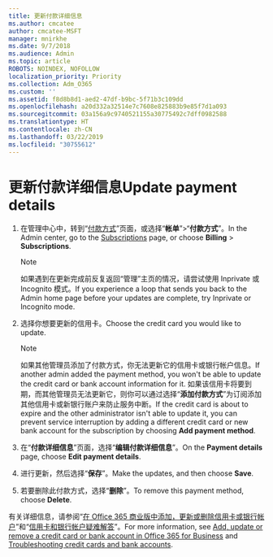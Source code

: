 ```yaml
---
title: 更新付款详细信息
ms.author: cmcatee
author: cmcatee-MSFT
manager: mnirkhe
ms.date: 9/7/2018
ms.audience: Admin
ms.topic: article
ROBOTS: NOINDEX, NOFOLLOW
localization_priority: Priority
ms.collection: Adm_O365
ms.custom: ''
ms.assetid: f8d8b8d1-aed2-47df-b9bc-5f71b3c109dd
ms.openlocfilehash: a20d332a32514e7c7608e825883b9e85f7d1a093
ms.sourcegitcommit: 03a156a9c9740521155a30775492c7dff0982588
ms.translationtype: HT
ms.contentlocale: zh-CN
ms.lasthandoff: 03/22/2019
ms.locfileid: "30755612"
---
```

# <a name="update-payment-details"></a><span data-ttu-id="863fc-102">更新付款详细信息</span><span class="sxs-lookup"><span data-stu-id="863fc-102">Update payment details</span></span>

1. <span data-ttu-id="863fc-103">在管理中心中，转到“[付款方式](https://go.microsoft.com/fwlink/p/?linkid=2018806)”页面，或选择“**帐单**”\>“**付款方式**”。</span><span class="sxs-lookup"><span data-stu-id="863fc-103">In the Admin center, go to the [Subscriptions](https://go.microsoft.com/fwlink/p/?linkid=2018806) page, or choose **Billing** \> **Subscriptions**.</span></span>
    
    > [!NOTE]
    > <span data-ttu-id="863fc-104">如果遇到在更新完成前反复返回“管理”主页的情况，请尝试使用 Inprivate 或 Incognito 模式。</span><span class="sxs-lookup"><span data-stu-id="863fc-104">If you experience a loop that sends you back to the Admin home page before your updates are complete, try Inprivate or Incognito mode.</span></span> 
  
2. <span data-ttu-id="863fc-105">选择你想要更新的信用卡。</span><span class="sxs-lookup"><span data-stu-id="863fc-105">Choose the credit card you would like to update.</span></span>
    
    > [!NOTE]
    > <span data-ttu-id="863fc-106">如果其他管理员添加了付款方式，你无法更新它的信用卡或银行帐户信息。</span><span class="sxs-lookup"><span data-stu-id="863fc-106">If another admin added the payment method, you won't be able to update the credit card or bank account information for it.</span></span> <span data-ttu-id="863fc-107">如果该信用卡将要到期，而其他管理员无法更新它，则你可以通过选择“**添加付款方式**”为订阅添加其他信用卡或新银行账户来防止服务中断。</span><span class="sxs-lookup"><span data-stu-id="863fc-107">If the credit card is about to expire and the other administrator isn't able to update it, you can prevent service interruption by adding a different credit card or new bank account for the subscription by choosing **Add payment method**.</span></span> 
  
3. <span data-ttu-id="863fc-108">在“**付款详细信息**”页面，选择“**编辑付款详细信息**”。</span><span class="sxs-lookup"><span data-stu-id="863fc-108">On the **Payment details** page, choose **Edit payment details**.</span></span>
    
4. <span data-ttu-id="863fc-109">进行更新，然后选择“**保存**”。</span><span class="sxs-lookup"><span data-stu-id="863fc-109">Make the updates, and then choose **Save**.</span></span>
    
5. <span data-ttu-id="863fc-110">若要删除此付款方式，选择“**删除**”。</span><span class="sxs-lookup"><span data-stu-id="863fc-110">To remove this payment method, choose **Delete**.</span></span>
    
<span data-ttu-id="863fc-111">有关详细信息，请参阅“[在 Office 365 商业版中添加，更新或删除信用卡或银行帐户](https://support.office.com/article/30ba9c83-50d8-4020-90ed-830a5b8c8724)”和“[信用卡和银行帐户疑难解答](https://support.office.com/article/30ba9c83-50d8-4020-90ed-830a5b8c8724)”。</span><span class="sxs-lookup"><span data-stu-id="863fc-111">For more information, see [Add, update or remove a credit card or bank account in Office 365 for Business](https://support.office.com/article/30ba9c83-50d8-4020-90ed-830a5b8c8724) and [Troubleshooting credit cards and bank accounts](https://support.office.com/article/30ba9c83-50d8-4020-90ed-830a5b8c8724).</span></span>
  

